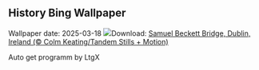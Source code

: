 ## History Bing Wallpaper
Wallpaper date: 2025-03-18
![](https://www.bing.com/th?id=OHR.BeckettBridge_EN-CA5658772029_UHD.jpg&w=1000)Download: [Samuel Beckett Bridge, Dublin, Ireland (© Colm Keating/Tandem Stills + Motion)](https://www.bing.com/th?id=OHR.BeckettBridge_EN-CA5658772029_UHD.jpg)

Auto get programm by LtgX
